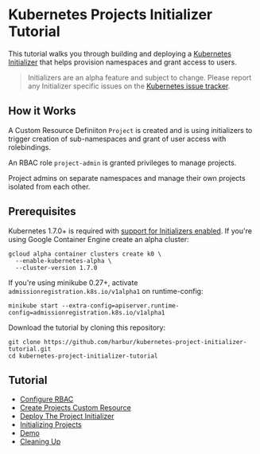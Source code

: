 # Kubernetes Projects Initializer Tutorial

This tutorial walks you through building and deploying a [Kubernetes Initializer](https://kubernetes.io/docs/admin/extensible-admission-controllers/#what-are-initializers) that helps provision namespaces and grant access to users.

> Initializers are an alpha feature and subject to change. Please report any Initializer specific issues on the [Kubernetes issue tracker](https://github.com/kubernetes/kubernetes/issues).

## How it Works

A Custom Resource Definiiton `Project` is created and is using initializers to trigger creation of sub-namespaces and grant of user access with rolebindings.

An RBAC role `project-admin` is granted privileges to manage projects.

Project admins on separate namespaces and manage their own projects isolated from each other.

## Prerequisites

Kubernetes 1.7.0+ is required with [support for Initializers enabled](https://kubernetes.io/docs/admin/extensible-admission-controllers/#enable-initializers-alpha-feature). If you're using Google Container Engine create an alpha cluster:

```shell
gcloud alpha container clusters create k0 \
  --enable-kubernetes-alpha \
  --cluster-version 1.7.0
```

If you're using minikube 0.27+, activate `admissionregistration.k8s.io/v1alpha1` on runtime-config:

```shell
minikube start --extra-config=apiserver.runtime-config=admissionregistration.k8s.io/v1alpha1
```

Download the tutorial by cloning this repository:

```shell
git clone https://github.com/harbur/kubernetes-project-initializer-tutorial.git
cd kubernetes-project-initializer-tutorial
```

## Tutorial

- [Configure RBAC](docs/01.configure-rbac.md)
- [Create Projects Custom Resource](docs/02.create-projects-custom-resource.md)
- [Deploy The Project Initializer](docs/03.deploy-project-initializer.md)
- [Initializing Projects](docs/04.initializing-projects.md)
- [Demo](docs/05.demo.md)
- [Cleaning Up](docs/06.cleanup.md)
